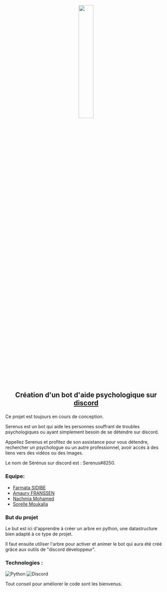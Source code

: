 <p align="center">
  <img width="30%" src="https://images.unsplash.com/photo-1507146153580-69a1fe6d8aa1?ixlib=rb-1.2.1&ixid=MnwxMjA3fDB8MHxwaG90by1wYWdlfHx8fGVufDB8fHx8&auto=format&fit=crop&w=1170&q=80" />
</p>

## <p align="center"> Création d'un bot d'aide psychologique sur <a href="https://discord.com/"> discord </a> </p>

Ce projet est toujours en cours de conception. 

Serenus est un bot qui aide les personnes souffrant de troubles psychologiques ou ayant simplement besoin de se détendre sur discord.<br/> 

Appellez Serenus et profitez de son assistance pour vous détendre, rechercher un psychologue ou un autre professionnel, avoir accés à des liens vers des vidéos ou des images.

Le nom de Sérénus sur discord est : Serenus#8250.

### Equipe: 

- [Farmata SIDIBE](https://github.com/Farmata-sidibe)
- [Amaury FRANSSEN](https://github.com/ExploryKod) 
- [Nachmia Mohamed](https://github.com/Nachmia)
- [Sorelle Moukalla](https://github.com/MklSorelle)

### But du projet

Le but est ici d'apprendre à créer un arbre en python, une datastructure bien adapté à ce type de projet.

Il faut ensuite utiliser l'arbre pour activer et animer le bot qui aura été créé grâce aux outils de "discord développeur".

### Technologies : 
![Python](https://img.shields.io/badge/python-3670A0?style=for-the-badge&logo=python&logoColor=ffdd54)
![Discord](https://img.shields.io/badge/%3CServer%3E-%237289DA.svg?style=for-the-badge&logo=discord&logoColor=white)
   
Tout conseil pour améliorer le code sont les bienvenus.
